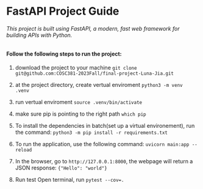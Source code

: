 # FastAPI Project Guide

###### This project is built using FastAPI, a modern, fast web framework for building APIs with Python.

#### Follow the following steps to run the project:

1. download the project to your machine
`git clone git@github.com:COSC381-2023Fall/final-project-Luna-Jia.git`

2. at the project directory, create vertual enviroment
`python3 -m venv .venv`

3. run vertual enviroment
`source .venv/bin/activate`

4. make sure pip is pointing to the right path
`which pip`

5. To install the dependencies in batch(set up a virtual environement), run the command:
	`python3 -m pip install -r requirements.txt`

6. To run the application, use the following command:
`uvicorn main:app --reload`

7. In the browser, go to `http://127.0.0.1:8000`, the webpage will return a JSON response:
 `{"Hello": "world"}`

 8. Run test 
	Open terminal, run `pytest --cov=.`